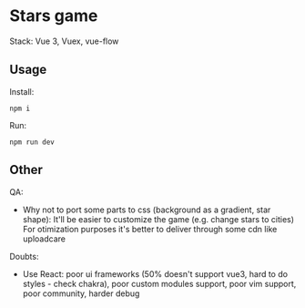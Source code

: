 # Stars game

Stack: Vue 3, Vuex, vue-flow

## Usage

Install:
```
npm i
```

Run:
```
npm run dev
```

## Other

QA:
- Why not to port some parts to css (background as a gradient, star shape):
  It'll be easier to customize the game (e.g. change stars to cities)
  For otimization purposes it's better to deliver through some cdn like uploadcare

Doubts:
- Use React: poor ui frameworks (50% doesn't support vue3, hard to do styles - check chakra), poor custom modules support, poor vim support, poor community, harder debug
